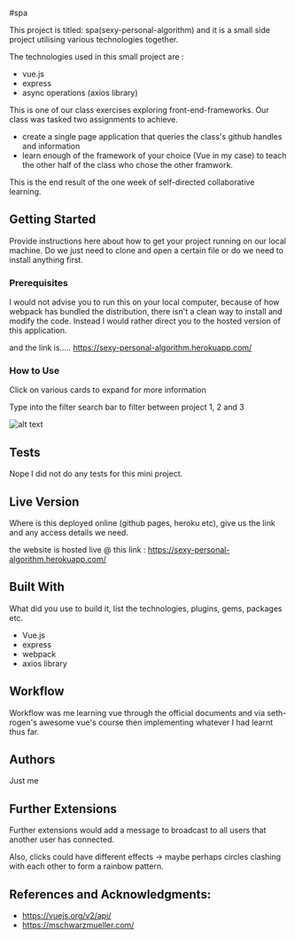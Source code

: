 #spa

This project is titled: spa(sexy-personal-algorithm) and it is a small side project utilising various technologies together.

The technologies used in this small project are :
 * vue.js
 * express
 * async operations (axios library)

This is one of our class exercises exploring front-end-frameworks. Our class was tasked two assignments to achieve.
* create a single page application that queries the class's github handles and information
* learn enough of the framework of your choice (Vue in my case) to teach the other half of the class who chose the other framwork.

This is the end result of the one week of self-directed collaborative learning.

## Getting Started

Provide instructions here about how to get your project running on our local machine. Do we just need to clone and open a certain file or do we need to install anything first.

### Prerequisites

I would not advise you to run this on your local computer, because of how webpack has bundled the distribution, there isn't a clean way to install and modify the code. Instead I would rather direct you to the hosted version of this application.

and the link is..... https://sexy-personal-algorithm.herokuapp.com/

### How to Use

Click on various cards to expand for more information

Type into the filter search bar to filter between project 1, 2 and 3

![alt text](spa-demo.gif)

## Tests

Nope I did not do any tests for this mini project.

## Live Version

Where is this deployed online (github pages, heroku etc), give us the link and any access details we need.

the website is hosted live @ this link : https://sexy-personal-algorithm.herokuapp.com/

## Built With

What did you use to build it, list the technologies, plugins, gems, packages etc.

* Vue.js
* express
* webpack
* axios library

## Workflow

Workflow was me learning vue through the official documents and via seth-rogen's awesome vue's course then implementing whatever I had learnt thus far.

## Authors

Just me

## Further Extensions

Further extensions would add a message to broadcast to all users that another user has connected.

Also, clicks could have different effects -> maybe perhaps circles clashing with each other to form a rainbow pattern.

## References and Acknowledgments:

* https://vuejs.org/v2/api/
* https://mschwarzmueller.com/
